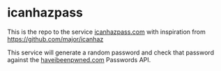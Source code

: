 icanhazpass
=======

This is the repo to the service [icanhazpass.com](https://icanhazpass.com) with inspiration from https://github.com/major/icanhaz

This service will generate a random password and check that password against the [haveibeenpwned.com](https://haveibeenpwned.com/Passwords) Passwords API.
